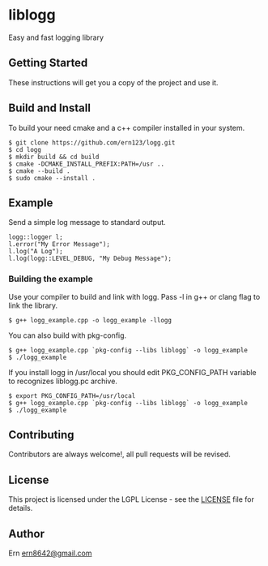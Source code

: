 # liblogg
Easy and fast logging library

## Getting Started
These instructions will get you a copy of the project and use it.

##  Build and Install
To build your need cmake and a c++ compiler installed in your system.
```
$ git clone https://github.com/ern123/logg.git
$ cd logg
$ mkdir build && cd build
$ cmake -DCMAKE_INSTALL_PREFIX:PATH=/usr ..
$ cmake --build .
$ sudo cmake --install .
```

## Example
Send a simple log message to standard output.
```
logg::logger l;
l.error("My Error Message");
l.log("A Log");
l.log(logg::LEVEL_DEBUG, "My Debug Message");
```

### Building the example
Use your compiler to build and link with logg. Pass -l in g++ or clang flag to link the library.
```
$ g++ logg_example.cpp -o logg_example -llogg
```
You can also build with pkg-config.
```
$ g++ logg_example.cpp `pkg-config --libs liblogg` -o logg_example
$ ./logg_example
```
If you install logg in /usr/local you should edit PKG_CONFIG_PATH variable to recognizes
liblogg.pc archive.
```
$ export PKG_CONFIG_PATH=/usr/local
$ g++ logg_example.cpp `pkg-config --libs liblogg` -o logg_example
$ ./logg_example
```

## Contributing
Contributors are always welcome!, all pull requests will be revised.

## License
This project is licensed under the LGPL License - see the [LICENSE](LICENSE) file for details.

## Author
Ern <ern8642@gmail.com>
